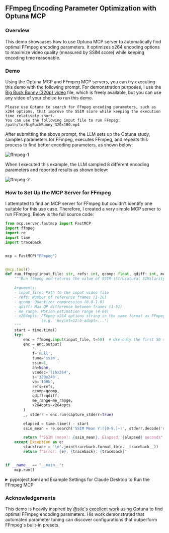 ## FFmpeg Encoding Parameter Optimization with Optuna MCP

### Overview

This demo showcases how to use Optuna MCP server to automatically find optimal FFmpeg encoding parameters. It optimizes x264 encoding options to maximize video quality (measured by SSIM score) while keeping encoding time reasonable.

### Demo
Using the Optuna MCP and FFmpeg MCP servers, you can try executing this demo with the following prompt. For demonstration purposes, I use the [Big Buck Bunny (320p) video](https://peach.blender.org/) file, which is freely available, but you can use any video of your choice to run this demo.

```
Please use Optuna to search for FFmpeg encoding parameters, such as x264 options, that improve the SSIM score while keeping the execution time relatively short.
You can use the following input file to run FFmpeg:
/path/to/BigBuckBunny_320x180.mp4
```

After submitting the above prompt, the LLM sets up the Optuna study, samples parameters for FFmpeg, executes FFmpeg, and repeats this process to find better encoding parameters, as shown below:


![ffmpeg-1](./images/demo-ffmpeg-1.png)

When I executed this example, the LLM sampled 8 different encoding parameters and reported results as shown below:

![ffmpeg-2](./images/demo-ffmpeg-2.png)

### How to Set Up the MCP Server for FFmpeg

I attempted to find an MCP server for FFmpeg but couldn't identify one suitable for this use case. Therefore, I created a very simple MCP server to run FFmpeg. Below is the full source code:

```python
from mcp.server.fastmcp import FastMCP
import ffmpeg
import re
import time
import traceback


mcp = FastMCP("FFmpeg")


@mcp.tool()
def run_ffmpeg(input_file: str, refs: int, qcomp: float, qdiff: int, me_range: int, x264opts: str) -> str:
    """Run ffmpeg and returns the value of SSIM (Strucutural SIMilarity) and the elapsed time.

    Arguments:
    - input_file: Path to the input video file
    - refs: Number of reference frames (1-16)
    - qcomp: Quantizer compression (0.0-1.0)
    - qdiff: Max QP difference between frames (1-51)
    - me_range: Motion estimation range (4-64)
    - x264opts: FFmpeg x264 options string in the same format as FFmpeg command line
                (e.g. 'keyint=12:b-adapt=...')
    """
    start = time.time()
    try:
        enc = ffmpeg.input(input_file, t=50)  # Use only the first 50 seconds instead of the entire video for demo purposes.
        enc = enc.output(
            '-', 
            f='null', 
            tune='ssim', 
            ssim=1, 
            an=None, 
            vcodec='libx264', 
            s='320x240', 
            vb='100k',
            refs=refs, 
            qcomp=qcomp, 
            qdiff=qdiff, 
            me_range=me_range,
            x264opts=x264opts
        )
        _, stderr = enc.run(capture_stderr=True)

        elapsed = time.time() - start
        ssim_mean = re.search('SSIM Mean Y:([0-9.]+)', stderr.decode('utf-8')).group(1)

        return f"SSIM (mean): {ssim_mean}, Elapsed: {elapsed} seconds"
    except Exception as e:
        stacktrace = '\n'.join(traceback.format_tb(e.__traceback__))
        return f"Error: {e}, {traceback}: {traceback}"


if __name__ == "__main__":
    mcp.run()
```

<details>
<summary>pyproject.toml and Example Settings for Claude Desktop to Run the FFmpeg MCP</summary>

To use ffmpeg-mcp, please create `server.py` and `pyproject.toml` as follows:


```
$ tree ./ffmpeg-mcp
ffmpeg-mcp/
├── server.py
└── pyproject.toml

$ cat pyproject.toml
[project]
name = "ffmpeg-mcp-for-optuna-mcp-demo"
version = "0.1.0"
description = "A simple MCP server for the Optuna MCP demo application"
requires-python = ">=3.12"
dependencies = [
    "mcp[cli]>=1.5.0",
    "ffmpeg-python",
]
```

To include it in Claude Desktop, go to Claude > Settings > Developer > Edit Config > `claude_desktop_config.json` and add the following:


```json
    "FFMpeg": {
      "command": "/path/to/uv",
      "args": [
        "--directory",
        "/path/to/ffmpeg-mcp",
        "run",
        "server.py"
      ]
    }
```

</details>

### Acknowledgements

This demo is heavily inspired by [@sile's excellent work](https://gist.github.com/sile/8aa1ff7808dd55298f51dd70c8b83092) using Optuna to find optimal FFmpeg encoding parameters. His work demonstrated that automated parameter tuning can discover configurations that outperform FFmpeg's built-in presets.

